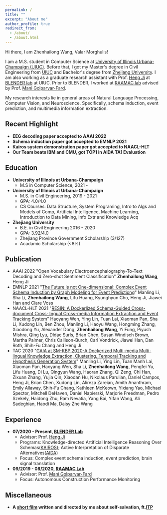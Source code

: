 ```yaml
---
permalink: /
title: ""
excerpt: "About me"
author_profile: true
redirect_from: 
  - /about/
  - /about.html
---
```

Hi there, I am Zhenhailong Wang, Valar Morghulis!

I am a M.S. student in Computer Science at [University of Illinois Urbana-Champaign (UIUC)](https://illinois.edu/). Before that, I got my Master's degree in Civil Engineering from [UIUC](https://illinois.edu/) and Bachelor's degree from [Zhejiang University](https://www.zju.edu.cn/english/). I am also working as a graduate research assistant with Prof. [Heng Ji](http://blender.cs.illinois.edu/hengji.html) at [BLENDER lab](http://blender.cs.illinois.edu/index.html) at UIUC. Prior to BLENDER, I worked at [RAAMAC lab](https://raamac.cee.illinois.edu/) advised by Prof. [Mani Golparvar-Fard](http://cee.illinois.edu/directory/profile/mgolpar). 


My research interests lie in general areas of Natural Language Processing, Computer Vision, and Neuroscience. Specifically, schema induction, event prediction, and multimedia information extraction.

Recent Highlight
------
  * **EEG decoding paper accepted to AAAI 2022**
  * **Schema induction paper got accepted to EMNLP 2021**
  * **Kairos system demonstration paper got accepted to NAACL-HLT**
  * **Our Team beats IBM and CMU, got TOP1 in AIDA TA1 Evaluation**

Education
------
<!-- ### Education -->
  * **University of Illinois at Urbana-Champaign**
    * M.S in Computer Science, 2021 -  
  * **University of Illinois at Urbana-Champaign**
    * M.S. in Civil Engineering, 2019 - 2021
    * GPA: 4.0/4.0
    * CS Courses: Data Structure, System Programing, Intro to Algs and Models of Comp, Artificial Intelligence, Machine Learning, Introduction to Data Mining, Info Extr and Knowledge Acq
  * **Zhejiang University**
    * B.E. in Civil Engineering 2016 - 2020
    * GPA: 3.92/4.0
    * Zhejiang Province Government Scholarship (3/127)
    * Acadamic Scholarship (<8%)
    
Publication
------
  * AAAI 2022 "Open Vocabulary Electroencephalography-To-Text Decoding and Zero-shot Sentiment Classification" **Zhenhailong Wang**, Heng Ji
  * EMNLP 2021 "[The Future is not One-dimensional: Complex Event Schema Induction by Graph Modeling for Event Predictiong](https://arxiv.org/pdf/2104.06344.pdf)" Manling Li, Sha Li, **Zhenhailong Wang**, Lifu Huang, Kyunghyun Cho, Heng Ji, Jiawei Han and Clare Voss
  * NAACL-HLT 2021 "[RESIN: A Dockerlized Schema-Guided Cross-document Cross-lingual Cross-media Information Extraction and Event Tracking System](https://blender.cs.illinois.edu/paper/resin-phase1.pdf)" Haoyang Wen, Ying Lin, Tuan Lai, Xiaoman Pan, Sha Li, Xudong Lin, Ben Zhou, Manling Li, Haoyu Wang, Hongming Zhang, Xiaodong Yu, Alexander Dong, **Zhenhailong Wang**, Yi Fung, Piyush Mishra, Qing Lyu, Dídac Surís, Brian Chen, Susan Windisch Brown, Martha Palmer, Chris Callison-Burch, Carl Vondrick, Jiawei Han, Dan Roth, Shih-Fu Chang and Heng Ji
  * TAC 2020 "[GAIA at SM-KBP 2020-A Dockerized Multi-media Multi-lingual Knowledge Extraction, Clustering, Temporal Tracking and Hypothesis Generation System](https://blender.cs.illinois.edu/paper/gaia_smkbp_2020.pdf)" Manling Li, Ying Lin, Tuan Manh Lai, Xiaoman Pan, Haoyang Wen, Sha Li, **Zhenhailong Wang**, Pengfei Yu, Lifu Huang, Di Lu, Qingyun Wang, Haoran Zhang, Qi Zeng, Chi Han, Zixuan Zhang, Yujia Qin, Xiaodan Hu, Nikolaus Parulian, Daniel Campos, Heng Ji, Brian Chen, Xudong Lin, Alireza Zareian, Amith Ananthram, Emily Allaway, Shih-Fu Chang, Kathleen McKeown, Yixiang Yao, Michael Spector, Mitchell DeHaven, Daniel Napierski, Marjorie Freedman, Pedro Szekely, Haidong Zhu, Ram Nevatia, Yang Bai, Yifan Wang, Ali Sadeghian, Haodi Ma, Daisy Zhe Wang

Experience
------
  * **07/2020 - Present, [BLENDER Lab](http://blender.cs.illinois.edu/index.html)**
    * Advisor: Prof. [Heng Ji](http://blender.cs.illinois.edu/hengji.html)
    * Programs: Knowledge-directed Artificial Intelligence Reasoning Over Schemas([KAIROS](https://www.darpa.mil/program/knowledge-directed-artificial-intelligence-reasoning-over-schemas));
    Active Interpretation of Disparate Alternatives([AIDA](https://www.darpa.mil/program/active-interpretation-of-disparate-alternatives))
    * Focus: Complex event schema induction, event prediction, brain signal translation
  * **09/2019 - 08/2020, [RAAMAC Lab](https://raamac.cee.illinois.edu/)**
    * Advisor: Prof. [Mani Golparvar-Fard](http://cee.illinois.edu/directory/profile/mgolpar)
    * Focus: Autonomous Construction Performance Monitoring

Miscellaneous
------
  * **A [short film](https://www.youtube.com/watch?v=-dyb56lQ-yA&t=2s) written and directed by me about self-salvation, ft.[ITP](https://www.zju.edu.cn/english/2019/1101/c19573a1735987/page.htm)**

